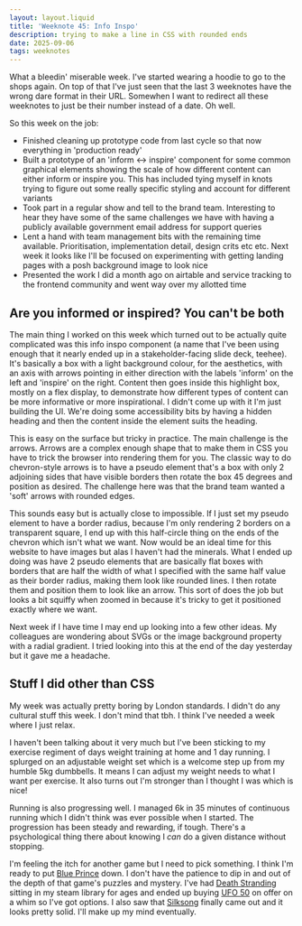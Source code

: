 ```yaml
---
layout: layout.liquid
title: 'Weeknote 45: Info Inspo'
description: trying to make a line in CSS with rounded ends
date: 2025-09-06
tags: weeknotes
---
```


What a bleedin' miserable week. I've started wearing a hoodie to go to the shops again. On top of that I've just seen that the last 3 weeknotes have the wrong dare format in their URL. Somewhen I want to redirect all these weeknotes to just be their number instead of a date. Oh well.

So this week on the job:

- Finished cleaning up prototype code from last cycle so that now everything in 'production ready'
- Built a prototype of an 'inform <-> inspire' component for some common graphical elements showing the scale of how different content can either inform or inspire you. This has included tying myself in knots trying to figure out some really specific styling and account for different variants
- Took part in a regular show and tell to the brand team. Interesting to hear they have some of the same challenges we have with having a publicly available government email address for support queries
- Lent a hand with team management bits with the remaining time available. Prioritisation, implementation detail, design crits etc etc. Next week it looks like I'll be focused on experimenting with getting landing pages with a posh background image to look nice
- Presented the work I did a month ago on airtable and service tracking to the frontend community and went way over my allotted time

## Are you informed or inspired? You can't be both

The main thing I worked on this week which turned out to be actually quite complicated was this info inspo component (a name that I've been using enough that it nearly ended up in a stakeholder-facing slide deck, teehee). It's basically a box with a light background colour, for the aesthetics, with an axis with arrows pointing in either direction with the labels 'inform' on the left and 'inspire' on the right. Content then goes inside this highlight box, mostly on a flex display, to demonstrate how different types of content can be more informative or more inspirational. I didn't come up with it I'm just building the UI. We're doing some accessibility bits by having a hidden heading and then the content inside the element suits the heading.

This is easy on the surface but tricky in practice. The main challenge is the arrows. Arrows are a complex enough shape that to make them in CSS you have to trick the browser into rendering them for you. The classic way to do chevron-style arrows is to have a pseudo element that's a box with only 2 adjoining sides that have visible borders then rotate the box 45 degrees and position as desired. The challenge here was that the brand team wanted a 'soft' arrows with rounded edges.

This sounds easy but is actually close to impossible. If I just set my pseudo element to have a border radius, because I'm only rendering 2 borders on a transparent square, I end up with this half-circle thing on the ends of the chevron which isn't what we want. Now would be an ideal time for this website to have images but alas I haven't had the minerals. What I ended up doing was have 2 pseudo elements that are basically flat boxes with borders that are half the width of what I specified with the same half value as their border radius, making them look like rounded lines. I then rotate them and position them to look like an arrow. This sort of does the job but looks a bit squiffy when zoomed in because it's tricky to get it positioned exactly where we want.

Next week if I have time I may end up looking into a few other ideas. My colleagues are wondering about SVGs or the image background property with a radial gradient. I tried looking into this at the end of the day yesterday but it gave me a headache.

## Stuff I did other than CSS

My week was actually pretty boring by London standards. I didn't do any cultural stuff this week. I don't mind that tbh. I think I've needed a week where I just relax.

I haven't been talking about it very much but I've been sticking to my exercise regiment of days weight training at home and 1 day running. I splurged on an adjustable weight set which is a welcome step up from my humble 5kg dumbbells. It means I can adjust my weight needs to what I want per exercise. It also turns out I'm stronger than I thought I was which is nice!

Running is also progressing well. I managed 6k in 35 minutes of continuous running which I didn't think was ever possible when I started. The progression has been steady and rewarding, if tough. There's a psychological thing there about knowing I _can_ do a given distance without stopping.

I'm feeling the itch for another game but I need to pick something. I think I'm ready to put [Blue Prince](https://www.blueprincegame.com/) down. I don't have the patience to dip in and out of the depth of that game's puzzles and mystery. I've had [Death Stranding](https://en.wikipedia.org/wiki/Death_Stranding) sitting in my steam library for ages and ended up buying [UFO 50](https://50games.fun/) on offer on a whim so I've got options. I also saw that [Silksong](https://hollowknightsilksong.com/) finally came out and it looks pretty solid. I'll make up my mind eventually.
